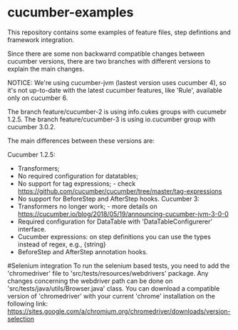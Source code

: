# cucumber-examples
This repository contains some examples of feature files, step defintions and framework integration.

Since there are some non backwarrd compatible changes between cucumber versions, there are two branches with different versions to explain the main changes.

NOTICE: We're using cucumber-jvm (lastest version uses cucumber 4), so it's not up-to-date with the latest cucumber features, like 'Rule', available only on cucumber 6.

The branch feature/cucumber-2 is using info.cukes groups with cucumebr 1.2.5.
The branch feature/cucumber-3 is using io.cucumber group with cucumber 3.0.2.

The main differences between these versions are:

Cucumber 1.2.5:
 - Transformers;
 - No required configuration for datatables;
 - No support for tag expressions; - check https://github.com/cucumber/cucumber/tree/master/tag-expressions
 - No support for BeforeStep and AfterStep hooks.
Cucumber 3:
 - Transformers no longer work; - more details on https://cucumber.io/blog/2018/05/19/announcing-cucumber-jvm-3-0-0
 - Required configuration for DataTable with 'DataTableConfigurerer' interface.
 - Cucumber expressions: on step definitions you can use the types instead of regex, e.g., {string}
 - BeforeStep and AfterStep annotation hooks.

#Selenium integration
To run the selenium based tests, you need to add the 'chromedriver' file to 'src/tests/resources/webdrivers' package. Any changes concerning the webdriver path can be done on 'src/tests/java/utils/Browser.java' class.
You can download a compatible version of 'chromedriver' with your current 'chrome' installation on the following link: https://sites.google.com/a/chromium.org/chromedriver/downloads/version-selection



